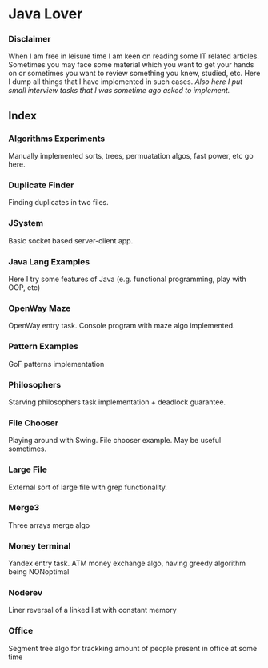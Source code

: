 # Java Lover
### Disclaimer
When I am free in leisure time I am keen on reading some IT related articles. 
Sometimes you may face some material which you want to get your hands on or sometimes you want to review something you knew, studied, etc. 
Here I dump all things that I have implemented in such cases.
*Also here I put small interview tasks that I was sometime ago asked to implement.*

## Index
### Algorithms Experiments
Manually implemented sorts, trees, permuatation algos, fast power, etc go here.
### Duplicate Finder
Finding duplicates in two files.
### JSystem
Basic socket based server-client app.
### Java Lang Examples
Here I try some features of Java (e.g. functional programming, play with OOP, etc)
### OpenWay Maze
OpenWay entry task. Console program with maze algo implemented.
### Pattern Examples
GoF patterns implementation
### Philosophers
Starving philosophers task implementation + deadlock guarantee.
### File Chooser
Playing around with Swing. File chooser example. May be useful sometimes.
### Large File
External sort of large file with grep functionality.
### Merge3
Three arrays merge algo
### Money terminal
Yandex entry task. ATM money exchange algo, having greedy algorithm being NONoptimal
### Noderev
Liner reversal of a linked list with constant memory
### Office
Segment tree algo for trackking amount of people present in office at some time

